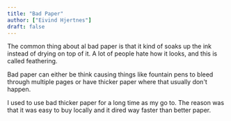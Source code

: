 ```yaml
---
title: "Bad Paper"
author: ["Eivind Hjertnes"]
draft: false
---
```


The common thing about al bad paper is that it kind of soaks up the ink instead of drying on top of it. A lot of people hate how it looks, and this is called feathering.

Bad paper can either be think causing things like fountain pens to bleed through multiple pages or have thicker paper where that usually don't happen.

I used to use bad thicker paper for a long time as my go to. The reason was that it was easy to buy locally and it dired way faster than better paper.
